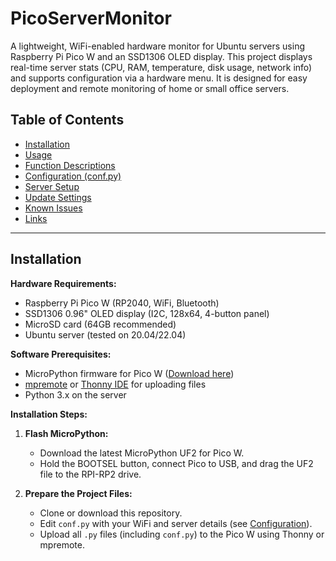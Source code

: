 # PicoServerMonitor

A lightweight, WiFi-enabled hardware monitor for Ubuntu servers using Raspberry Pi Pico W and an SSD1306 OLED display. This project displays real-time server stats (CPU, RAM, temperature, disk usage, network info) and supports configuration via a hardware menu. It is designed for easy deployment and remote monitoring of home or small office servers.

## Table of Contents

- [Installation](#installation)
- [Usage](#usage)
- [Function Descriptions](#function-descriptions)
- [Configuration (conf.py)](#configuration-confpy)
- [Server Setup](#server-setup)
- [Update Settings](#update-settings)
- [Known Issues](#known-issues)
- [Links](#links)

---

## Installation

**Hardware Requirements:**
- Raspberry Pi Pico W (RP2040, WiFi, Bluetooth)
- SSD1306 0.96" OLED display (I2C, 128x64, 4-button panel)
- MicroSD card (64GB recommended)
- Ubuntu server (tested on 20.04/22.04)

**Software Prerequisites:**
- MicroPython firmware for Pico W ([Download here](https://micropython.org/download/rp2-pico-w/))
- [mpremote](https://github.com/micropython/micropython/tree/master/tools/mpremote) or [Thonny IDE](https://thonny.org/) for uploading files
- Python 3.x on the server

**Installation Steps:**

1. **Flash MicroPython:**
   - Download the latest MicroPython UF2 for Pico W.
   - Hold the BOOTSEL button, connect Pico to USB, and drag the UF2 file to the RPI-RP2 drive.

2. **Prepare the Project Files:**
   - Clone or download this repository.
   - Edit `conf.py` with your WiFi and server details (see [Configuration](#configuration-confpy)).
   - Upload all `.py` files (including `conf.py`) to the Pico W using Thonny or mpremote.

